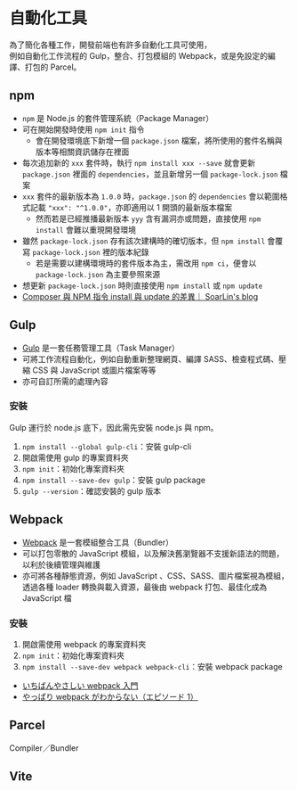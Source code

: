 # 自動化工具

為了簡化各種工作，開發前端也有許多自動化工具可使用，<br />
例如自動化工作流程的 Gulp，整合、打包模組的 Webpack，或是免設定的編譯、打包的 Parcel。

## npm

- `npm` 是 Node.js 的套件管理系統（Package Manager）
- 可在開始開發時使用 `npm init` 指令
  - 會在開發環境底下新增一個 `package.json` 檔案，將所使用的套件名稱與版本等相關資訊儲存在裡面
- 每次追加新的 `xxx` 套件時，執行 `npm install xxx --save` 就會更新 `package.json` 裡面的 `dependencies`，並且新增另一個 `package-lock.json` 檔案
- `xxx` 套件的最新版本為 `1.0.0` 時，`package.json` 的 `dependencies` 會以範圍格式記載 `"xxx": "^1.0.0"`，亦即適用以 1 開頭的最新版本檔案
  - 然而若是已經推播最新版本 `yyy` 含有漏洞亦或問題，直接使用 `npm install` 會難以重現開發環境
- 雖然 `package-lock.json` 存有該次建構時的確切版本，但 `npm install` 會覆寫 `package-lock.json` 裡的版本紀錄
  - 若是需要以建構環境時的套件版本為主，需改用 `npm ci`，便會以 `package-lock.json` 為主要參照來源
- 想更新 `package-lock.json` 時則直接使用 `npm install` 或 `npm update`
- [Composer 與 NPM 指令 install 與 update 的差異｜ SoarLin's blog](https://soarlin.github.io/2017/04/21/Composer-NPM-install-update/)

## Gulp

- [Gulp](https://gulpjs.com/) 是一套任務管理工具（Task Manager）
- 可將工作流程自動化，例如自動重新整理網頁、編譯 SASS、檢查程式碼、壓縮 CSS 與 JavaScript 或圖片檔案等等
- 亦可自訂所需的處理內容

### 安裝

Gulp 運行於 node.js 底下，因此需先安裝 node.js 與 npm。

1. `npm install --global gulp-cli`：安裝 gulp-cli
2. 開啟需使用 gulp 的專案資料夾
3. `npm init`：初始化專案資料夾
4. `npm install --save-dev gulp`：安裝 gulp package
5. `gulp --version`：確認安裝的 gulp 版本

## Webpack

- [Webpack](https://webpack.js.org/) 是一套模組整合工具（Bundler）
- 可以打包零散的 JavaScript 模組，以及解決舊瀏覽器不支援新語法的問題，以利於後續管理與維護
- 亦可將各種靜態資源，例如 JavaScript 、CSS、SASS、圖片檔案視為模組，透過各種 loader 轉換與載入資源，最後由 webpack 打包、最佳化成為 JavaScript 檔

### 安裝

1. 開啟需使用 webpack 的專案資料夾
2. `npm init`：初始化專案資料夾
3. `npm install --save-dev webpack webpack-cli`：安裝 webpack package

- [いちばんやさしい webpack 入門](https://zenn.dev/sprout2000/articles/9d026d3d9e0e8f)
- [やっぱり webpack がわからない（エピソード 1）](https://zenn.dev/antez/articles/58307946cf4f3e)

## Parcel

Compiler／Bundler

## Vite
